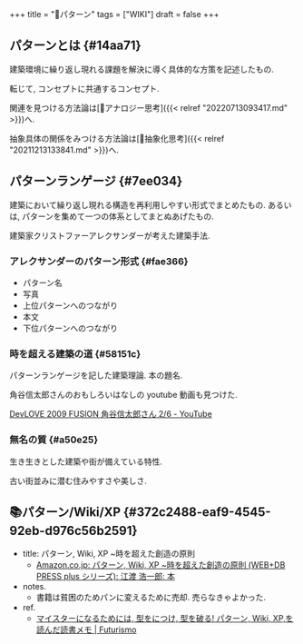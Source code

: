 +++
title = "📝パターン"
tags = ["WIKI"]
draft = false
+++

## パターンとは {#14aa71}

建築環境に繰り返し現れる課題を解決に導く具体的な方策を記述したもの.

転じて, コンセプトに共通するコンセプト.

関連を見つける方法論は[📝アナロジー思考]({{< relref "20220713093417.md" >}})へ.

抽象具体の関係をみつける方法論は[📝抽象化思考]({{< relref "20211213133841.md" >}})へ.


## パターンランゲージ {#7ee034}

建築において繰り返し現れる構造を再利用しやすい形式でまとめたもの. あるいは, パターンを集めて一つの体系としてまとぬあげたもの.

建築家クリストファーアレクサンダーが考えた建築手法.


### アレクサンダーのパターン形式 {#fae366}

-   パターン名
-   写真
-   上位パターンへのつながり
-   本文
-   下位パターンへのつながり


### 時を超える建築の道 {#58151c}

パターンランゲージを記した建築理論. 本の題名.

角谷信太郎さんのおもしろいはなしの youtube 動画も見つけた.

[DevLOVE 2009 FUSION 角谷信太郎さん 2/6 - YouTube](https://www.youtube.com/watch?v=SctvxjoKDGA)


### 無名の質 {#a50e25}

生き生きとした建築や街が備えている特性.

古い街並みに潜む住みやすさや美しさ.


## 📚パターン/Wiki/XP {#372c2488-eaf9-4545-92eb-d976c56b2591}

-   title: パターン, Wiki, XP ~時を超えた創造の原則
    -   [Amazon.co.jp: パターン, Wiki, XP ~時を超えた創造の原則 (WEB+DB PRESS plus シリーズ): 江渡 浩一郎: 本](http://www.amazon.co.jp/%E3%83%91%E3%82%BF%E3%83%BC%E3%83%B3%E3%80%81Wiki%E3%80%81XP-~%E6%99%82%E3%82%92%E8%B6%85%E3%81%88%E3%81%9F%E5%89%B5%E9%80%A0%E3%81%AE%E5%8E%9F%E5%89%87-WEB-PRESS-plus%E3%82%B7%E3%83%AA%E3%83%BC%E3%82%BA/dp/4774138975)
-   notes.
    -   書籍は貧困のためパンに変えるために売却. 売らなきゃよかった.
-   ref.
    -   [マイスターになるためには, 型をにつけ, 型を破る! パターン, Wiki, XP,を読んだ読書メモ | Futurismo](http://futurismo.biz/archives/2523)
